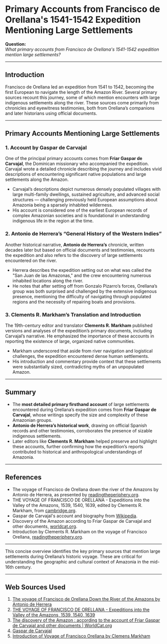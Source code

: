 # Primary Accounts from Francisco de Orellana's 1541-1542 Expedition Mentioning Large Settlements

**Question:**  
*What primary accounts from Francisco de Orellana's 1541-1542 expedition mention large settlements?*

---

## Introduction

Francisco de Orellana led an expedition from 1541 to 1542, becoming the first European to navigate the length of the Amazon River. Several primary sources recount this journey, some of which mention encounters with large indigenous settlements along the river. These sources come primarily from chronicles and eyewitness testimonies, both from Orellana’s companions and later historians using official documents.

---

## Primary Accounts Mentioning Large Settlements

### 1. **Account by Gaspar de Carvajal**

One of the principal primary accounts comes from **Friar Gaspar de Carvajal**, the Dominican missionary who accompanied the expedition. Carvajal wrote a detailed chronicle describing the journey and includes vivid descriptions of encountering significant native populations and large settlements along the Amazon.

- Carvajal’s descriptions depict numerous densely populated villages with large multi-family dwellings, sustained agriculture, and advanced social structures — challenging previously held European assumptions about Amazonia being a sparsely inhabited wilderness.
- His account is considered one of the earliest European records of complex Amazonian societies and is foundational in understanding indigenous life in the region at the time.

### 2. **Antonio de Herrera’s “General History of the Western Indies”**

Another historical narrative, **Antonio de Herrera’s** chronicle, written decades later but based on official documents and testimonies, recounts the expedition and also refers to the discovery of large settlements encountered on the river.

- Herrera describes the expedition setting out on what was called the "San Juan de las Amazonas," and the crew encountering numerous inhabited locations along the river.
- He notes that after setting off from Gonzalo Pizarro’s forces, Orellana’s group was both surprised and challenged by the extensive indigenous presence, mentioning the difficulty of navigating through populated regions and the necessity of repairing boats and provisions.

### 3. **Clements R. Markham’s Translation and Introduction**

The 19th-century editor and translator **Clements R. Markham** published versions and analyses of the expedition’s primary documents, including Carvajal’s narrative. He emphasized the importance of these accounts in reporting the existence of large, organized native communities.

- Markham underscored that aside from river navigation and logistical challenges, the expedition encountered dense human settlements.
- His introduction and commentary provide context that these settlements were substantially sized, contradicting myths of an unpopulated Amazon.

---

## Summary

- The **most detailed primary firsthand account** of large settlements encountered during Orellana’s expedition comes from **Friar Gaspar de Carvajal**, whose writings specify the size and complexity of these Amazonian groups.
- **Antonio de Herrera’s historical work**, drawing on official Spanish records and other testimonies, corroborates the presence of sizable indigenous settlements.
- Later editors like **Clements R. Markham** helped preserve and highlight these accounts, further confirming how the expedition’s reports contributed to historical and anthropological understandings of Amazonia.

---

## References

- The voyage of Francisco de Orellana down the river of the Amazons by Antonio de Herrera, as presented by [readingtheperiphery.org](https://readingtheperiphery.org/herrera/).
- THE VOYAGE OF FRANCISCO DE ORELLANA - Expeditions into the Valley of the Amazons, 1539, 1540, 1639, edited by Clements R. Markham, from [cambridge.org](https://www.cambridge.org/core/books/abs/expeditions-into-the-valley-of-the-amazons-1539-1540-1639/voyage-of-francisco-de-orellana/FA37A7DD1A11DC88FBE5E0F3AB637AFD).
- Gaspar de Carvajal's account and biography from [Wikipedia](https://en.wikipedia.org/wiki/Gaspar_de_Carvajal).
- Discovery of the Amazon according to Friar Gaspar de Carvajal and other documents, [worldcat.org](https://search.worldcat.org/title/discovery-of-the-amazon-according-to-the-account-of-friar-gaspar-de-carvajal-and-other-documents/oclc/880969479/lists).
- Introduction by Clements R. Markham on the voyage of Francisco Orellana, [readingtheperiphery.org](https://readingtheperiphery.org/markham/).

---

This concise overview identifies the key primary sources that mention large settlements during Orellana’s historic voyage. These are critical for understanding the geographic and cultural context of Amazonia in the mid-16th century.

---
## Web Sources Used

1. [The voyage of Francisco de Orellana Down the River of the Amazons by Antonio de Herrera](https://readingtheperiphery.org/herrera/)
2. [THE VOYAGE OF FRANCISCO DE ORELLANA - Expeditions into the Valley of the Amazons, 1539, 1540, 1639](https://www.cambridge.org/core/books/abs/expeditions-into-the-valley-of-the-amazons-1539-1540-1639/voyage-of-francisco-de-orellana/FA37A7DD1A11DC88FBE5E0F3AB637AFD)
3. [The discovery of the Amazon : according to the account of Friar Gaspar de Carvajal and other documents | WorldCat.org](https://search.worldcat.org/title/discovery-of-the-amazon-according-to-the-account-of-friar-gaspar-de-carvajal-and-other-documents/oclc/880969479/lists)
4. [Gaspar de Carvajal](https://en.wikipedia.org/wiki/Gaspar_de_Carvajal)
5. [Introduction of Voyage of Francisco Orellana by Clemens Markham](https://readingtheperiphery.org/markham/)
